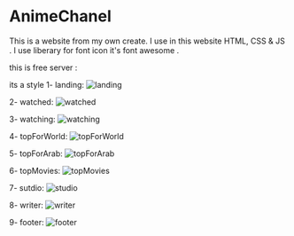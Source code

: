 # AnimeChanel
 
  This is a website from my own create. 
  I use in this website HTML, CSS & JS .
  I use liberary for font icon it's font awesome . 
  
  this is free server : 
  
  its a style
    1- landing:
   ![landing](https://user-images.githubusercontent.com/102428312/160249887-e71db960-1b30-4209-ba42-2e6715c0d2b0.png)
   
   2- watched:
  ![watched](https://user-images.githubusercontent.com/102428312/160249915-599599a7-c530-49dd-b68e-4a724d700255.png)

  3- watching: 
  ![watching](https://user-images.githubusercontent.com/102428312/160249933-9b26f77b-4c8d-4d51-a5e4-522a3928fb10.png)

  4- topForWorld:
  ![topForWorld](https://user-images.githubusercontent.com/102428312/160249957-063f2336-660e-430b-9840-89ce5b0cb13b.png)

  5- topForArab:
  ![topForArab](https://user-images.githubusercontent.com/102428312/160249974-1088b9ee-88e0-4042-9d87-8ebbcfc12327.png)

  6- topMovies: 
  ![topMovies](https://user-images.githubusercontent.com/102428312/160249985-14f7f749-8d8b-4062-8a59-9bbfd0b27e1b.png)

  7- sutdio:
  ![studio](https://user-images.githubusercontent.com/102428312/160250007-4105c2fe-133c-442d-9a25-024f7738ee2e.png)

  8- writer:
  ![writer](https://user-images.githubusercontent.com/102428312/160250043-4e3e5622-57f3-45d3-9094-db88a9c75502.png)

  9- footer:
  ![footer](https://user-images.githubusercontent.com/102428312/160250061-fc34d3f5-48bb-45f8-a730-792c5fd0d692.png)
